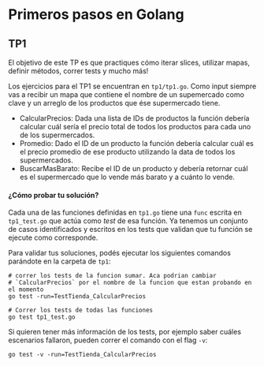 # Primeros pasos en Golang

## TP1
El objetivo de este TP es que practiques cómo iterar slices, utilizar mapas, definir métodos, correr tests y mucho más!

Los ejercicios para el TP1 se encuentran en `tp1/tp1.go`. Como input siempre vas a recibir un mapa que contiene el nombre de un supemercado como clave y un arreglo de los productos que ése supermercado tiene.

* CalcularPrecios: Dada una lista de IDs de productos la función debería calcular cuál sería el precio total de todos los productos para cada uno de los supermercados.
* Promedio: Dado el ID de un producto la función debería calcular cuál es el precio promedio de ese producto utilizando la data de todos los supermercados.
* BuscarMasBarato: Recibe el ID de un producto y debería retornar cuál es el supermercado que lo vende más barato y a cuánto lo vende.

#### ¿Cómo probar tu solución?
Cada una de las funciones definidas en `tp1.go` tiene una `func` escrita en `tp1_test.go` que actúa como *test* de esa función. Ya tenemos un conjunto de casos identificados y escritos en los tests que validan que tu función se ejecute como corresponde.  

Para validar tus soluciones, podés ejecutar los siguientes comandos parándote en la carpeta de `tp1`:

```
# correr los tests de la funcion sumar. Aca podrian cambiar
# `CalcularPrecios` por el nombre de la funcion que estan probando en el momento
go test -run=TestTienda_CalcularPrecios

# Correr los tests de todas las funciones
go test tp1_test.go
```

Si quieren tener más información de los tests, por ejemplo saber cuáles escenarios fallaron, pueden correr el comando con el flag `-v`:
```
go test -v -run=TestTienda_CalcularPrecios
```
